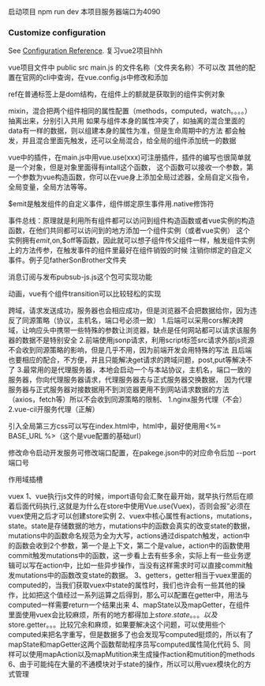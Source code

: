 启动项目
npm run dev 本项目服务器端口为4090


### Customize configuration
See [Configuration Reference](https://cli.vuejs.org/config/).
复习vue2项目hhh


vue项目文件中 public src main.js 的文件名称（文件夹名称）不可以改
其他的配置在官网的cli中查询，在vue.config.js中修改和添加

ref在普通标签上是dom结构，在组件上的额就是获取到的组件实例对象

mixin，混合把两个组件相同的属性配置（methods，computed，watch。。。。）抽离出来，分别引入共用
如果与组件本身的属性冲突了，如抽离的混合里面的data有一样的数据，则以组建本身的属性为准，但是生命周期中的方法
都会触发，并且混合里面先触发，还可以全局混合，给全局的组件添加统一的数据

vue中的插件，在main.js中用vue.use(xxx)可注册插件，插件的编写也很简单就是一个对象，但是对象里面得有intall这个函数，
这个函数可以接收一个参数，第一个参数为vue构造函数，你可以在vue身上添加全局过滤器，全局自定义指令，全局变量，全局方法等等。

$emit是触发组件的自定义事件，组件绑定原生事件用.native修饰符

事件总线：原理就是利用所有组件都可以访问到组件构造函数或者vue实例的构造函数，在他们共同都可以访问到的地方添加一个组件实例（或者vue实例）
这个实例拥有$emit,$on,$off等函数，因此就可以想子组件传父组件一样，触发组件实例上的方法传参，在触发事件的组件里最好在组件销毁的时候
注销你绑定的自定义事件。例子见fatherSonBrother文件夹

消息订阅与发布pubsub-js.js这个包可实现功能

动画，vue有个组件transition可以比较轻松的实现

跨域，请求发送成功，服务器也会相应成功，但是浏览器不会把数据给你，因为违反了同源策略（协议，主机名，端口号必须一致）
1.后端可以采用cors解决跨域，让响应头中携带一些特殊的参数让浏览器，缺点是任何网站都可以请求该服务器的数据不是特别安全
2.前端使用jsonp请求，利用script标签src请求外部js资源不会收到同源策略的影响，但是几乎不用，因为前端开发会用特殊的写法
且后端也要相应的配合，不方便，并且只能解决get请求的跨域问题，post,put等解决不了
3.最常用的是代理服务器，本地会启动一个与本站协议，主机名，端口一致的服务器，你向代理服务器请求，代理服务器去与正式服务器交换数据，
因为代理服务器与正式服务器对接数据用不到浏览器更用不到网站请求数据的方法（axios，fetch等）所以不会收到同源策略的限制、
    1.nginx服务代理（不会）
    2.vue-cil开服务代理（正解）

引入全局第三方css可以写在index.html中，html中，最好使用用<%= BASE_URL %>（这个是vue配置的基础url）

修改命令启动开发服务可修改端口配置，在pakege.json中的对应命令后加   --port 端口号

作用域插槽

vuex
1、vue执行js文件的时候，import语句会汇聚在最开始，就早执行然后在顺着后面代码执行,这就是为什么在store中使用Vue.use(Vuex)，否则会报”必须在vuex使用之后才可以创建store实例
2、vuex中核心属性有actions，mutations，state。state是存储数据的地方，mutations中的函数会真实的改变state的数据，mutations中的函数命名规范为全为大写，actions通过dispatch触发，action中的函数会收到2个参数，第一个是上下文，第二个是value，action中的函数使用commit触发mutations中的函数，这一步看上去有些多余，实际上有一些业务逻辑可以写在action中，比如一些异步操作，当没有这样需求时可以直接commit触发mutations中的函数改变state的数据。
3、getters，getter相当于vuex里面的computed的，当我们获取vuex中state的属性时，我们也许会有一些其他的操作，比如把这个值经过一系列运算之后得到，那么可以配置在getter中，用法与computed一样需要return一个结果出来
4、mapState以及mapGetter，在组件里面使用vuex会比较麻烦，所有的地方都得加上$store.state。。。以及$store.getter。。。比较冗余和麻烦，如果要解决这个问题，可以使用些个computed来把名字重写，但是数据多了也会发现写computed挺烦的，所以有了mapState和mapGetter这两个函数帮助程序员写computed属性简化代码
5、同样可以使用mapAction以及mapMutition来生成操作action和mutition的methods
6、由于可能纯在大量的不通模块对于state的操作，所以可以用vuex模块化的方式管理










